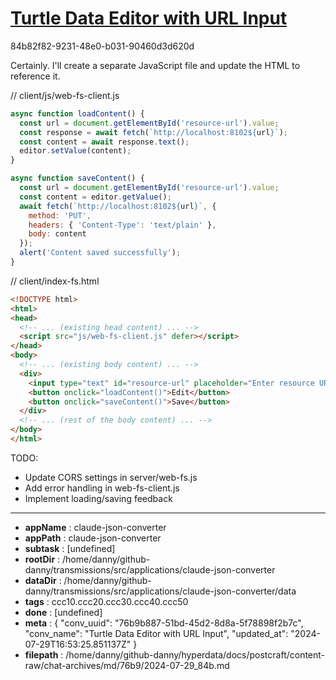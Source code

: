 # [Turtle Data Editor with URL Input](https://claude.ai/chat/76b9b887-51bd-45d2-8d8a-5f78898f2b7c)

84b82f82-9231-48e0-b031-90460d3d620d

 Certainly. I'll create a separate JavaScript file and update the HTML to reference it.

// client/js/web-fs-client.js
```javascript
async function loadContent() {
  const url = document.getElementById('resource-url').value;
  const response = await fetch(`http://localhost:8102${url}`);
  const content = await response.text();
  editor.setValue(content);
}

async function saveContent() {
  const url = document.getElementById('resource-url').value;
  const content = editor.getValue();
  await fetch(`http://localhost:8102${url}`, {
    method: 'PUT',
    headers: { 'Content-Type': 'text/plain' },
    body: content
  });
  alert('Content saved successfully');
}
```

// client/index-fs.html
```html
<!DOCTYPE html>
<html>
<head>
  <!-- ... (existing head content) ... -->
  <script src="js/web-fs-client.js" defer></script>
</head>
<body>
  <!-- ... (existing body content) ... -->
  <div>
    <input type="text" id="resource-url" placeholder="Enter resource URL">
    <button onclick="loadContent()">Edit</button>
    <button onclick="saveContent()">Save</button>
  </div>
  <!-- ... (rest of the body content) ... -->
</body>
</html>
```

TODO:
- Update CORS settings in server/web-fs.js
- Add error handling in web-fs-client.js
- Implement loading/saving feedback

---

* **appName** : claude-json-converter
* **appPath** : claude-json-converter
* **subtask** : [undefined]
* **rootDir** : /home/danny/github-danny/transmissions/src/applications/claude-json-converter
* **dataDir** : /home/danny/github-danny/transmissions/src/applications/claude-json-converter/data
* **tags** : ccc10.ccc20.ccc30.ccc40.ccc50
* **done** : [undefined]
* **meta** : {
  "conv_uuid": "76b9b887-51bd-45d2-8d8a-5f78898f2b7c",
  "conv_name": "Turtle Data Editor with URL Input",
  "updated_at": "2024-07-29T16:53:25.851137Z"
}
* **filepath** : /home/danny/github-danny/hyperdata/docs/postcraft/content-raw/chat-archives/md/76b9/2024-07-29_84b.md